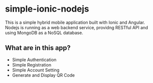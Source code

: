 # simple-ionic-nodejs

This is a simple hybrid mobile application built with Ionic and Angular. Nodejs is running as a web backend service, providng RESTful API and using MongoDB as a NoSQL database.

## What are in this app?
* Simple Authentication
* Simple Registration
* Simple Account Setting
* Generate and Display QR Code
